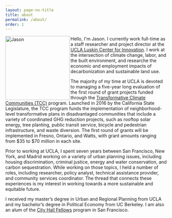 ```yaml
---
layout: page-no-title
title: about
permalink: /about/
order: 1
---
```


<img class="img-pad-right-bottom" align="left" src="https://jasonkarpman.github.io/website_photo.jpg" alt="Jason" width="200px">  Hello, I'm Jason. I currently work full-time as a staff researcher and project director at the [UCLA Luskin Center for Innovation](https://innovation.luskin.ucla.edu/). I work at the intersection of climate change, labor, and the built environment, and researche the economic and employment impacts of decarbonization and sustainable land use.

The majority of my time at UCLA is devoted to managing a five-year long evaluation of the first round of grant projects funded through the [Transformative Climate Communities (TCC)](http://sgc.ca.gov/programs/tcc/) program. Launched in 2016 by the California State Legislature, the TCC program funds the implementation of neighborhood-level transformative plans in disadvantaged communities that include a variety of coordinated GHG reduction projects, such as rooftop solar energy, tree planting, public transit service, bicycle and pedestrian infrastructure, and waste diversion. The first round of grants will be implemented in Fresno, Ontario, and Watts, with grant amounts ranging from $35 to $70 million in each site. 

Prior to working at UCLA, I spent seven years between San Francisco, New York, and Madrid working on a variety of urban planning issues, including housing discrimination, criminal justice, energy and water conservation, and carbon sequestration. While working on those topics, I held a number of roles, including researcher, policy analyst, technical assistance provider, and community services coordinator. The thread that connects these experiences is my interest in working towards a more sustainable and equitable future.

I received my master’s degree in Urban and Regional Planning from UCLA and my bachelor’s degree in Political Economy from UC Berkeley. I am also an alum of the [City Hall Fellows](https://cityhallfellows.org) program in San Francisco.
